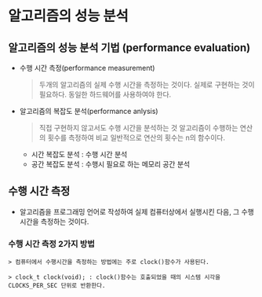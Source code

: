 # 알고리즘의 성능 분석

## 알고리즘의 성능 분석 기법 (performance evaluation)

- 수행 시간 측정(performance measurement)
    
    > 두개의 알고리즘의 실제 수행 시간을 측정하는 것이다.
    > 실제로 구현하는 것이 필요하다.
    > 동일한 하드웨어를 사용하여야 한다.

- 알고리즘의 복잡도 분석(performance anlysis)

    > 직접 구현하지 않고서도 수행 시간을 분석하는 것
    > 알고리즘이 수행하는 연산의 횟수를 측정하여 비교
    > 일반적으로 연산의 횟수는 n의 함수이다.

    - 시간 복잡도 분석 : 수행 시간 분석
    - 공간 복잡도 분석 : 수행시 필요로 하는 메모리 공간 분석


## 수행 시간 측정

- 알고리즘을 프로그래밍 언어로 작성하여 실제 컴퓨터상에서 실행시킨 다음, 그 수행 시간을 측정하는 것이다.


### 수행 시간 측정 2가지 방법

    > 컴퓨터에서 수행시간을 측정하는 방법에는 주로 clock()함수가 사용된다.

    > clock_t clock(void); : clock()함수는 호출되었을 때의 시스템 시각을 CLOCKS_PER_SEC 단위로 반환한다. 